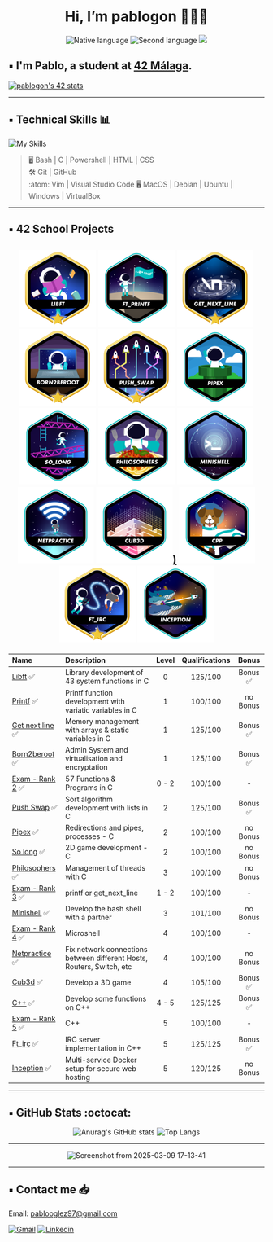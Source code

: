 <h1 align="center"> Hi, I’m pablogon 👨🏽‍💻</h1>

<p align="center">
        <img src="https://img.shields.io/badge/Nat-🇪🇸-%23aaaaaa.svg?style=flat" alt="Native language"/>
        <img src="https://img.shields.io/badge/B2-🇬🇧-%23aaaaaa.svg?style=flat" alt="Second language"/>
        <img src="https://komarev.com/ghpvc/?username=pablooglez&style=flat&color=blue"></a>
</p>

## ▪️ I'm Pablo, a student at [42 Málaga](https://www.42malaga.com/).

[![pablogon's 42 stats](https://media2.giphy.com/media/v1.Y2lkPTc5MGI3NjExeTJybzU4YnloejZ2Nml0c3l1ZWtrejJjMWh2dXdxaWxqNmI2c2ppbSZlcD12MV9pbnRlcm5hbF9naWZfYnlfaWQmY3Q9Zw/4yKul05ygtVH9X6Dxx/giphy.gif)](https://github.com/pablogon/badge42)

---

## ▪️ Technical Skills 📊

![My Skills](https://skillicons.dev/icons?i=powershell,c,bash,vim,vscode,git,html,css,github)


> :desktop_computer: Bash | C | Powershell | HTML | CSS   
> :hammer_and_wrench:  Git | GitHub  
> :atom: Vim | Visual Studio Code
> :desktop_computer: MacOS | Debian | Ubuntu | Windows | VirtualBox

---

## ▪️ 42 School Projects 

<div align="center">

<a href="https://github.com/pablooglez/Libft">![42 Badge](https://github.com/mcombeau/mcombeau/blob/main/42_badges/libftm.png)</a>
<a href="https://github.com/pablooglez/Ft_Printf">![42 Badge](https://github.com/mcombeau/mcombeau/blob/main/42_badges/ft_printfe.png)</a>
<a href="https://github.com/pablooglez/Get_next_line">![42 Badge](https://github.com/mcombeau/mcombeau/blob/main/42_badges/get_next_linem.png)</a>
<a href="https://github.com/pablooglez/Born2beroot">![42 Badge](https://github.com/mcombeau/mcombeau/blob/main/42_badges/born2berootm.png)</a>
<a href="https://github.com/pablooglez/Push_Swap">![42 Badge](https://github.com/mcombeau/mcombeau/blob/main/42_badges/push_swapm.png)</a>
<a href="https://github.com/pablooglez/Pipex">![42 Badge](https://github.com/mcombeau/mcombeau/blob/main/42_badges/pipexe.png)</a>
<a href="https://github.com/pablooglez/So_Long">![42 Badge](https://github.com/mcombeau/mcombeau/blob/main/42_badges/so_longe.png)</a>
<a href="https://github.com/pablooglez/Philosophers">![42 Badge](https://github.com/mcombeau/mcombeau/blob/main/42_badges/philosopherse.png)</a>
<a href="https://github.com/pablooglez/Minishell">![42 Badge](https://github.com/mcombeau/mcombeau/blob/main/42_badges/minishelle.png)</a>
<a href="https://github.com/pablooglez/NetPractice">![42 Badge](https://github.com/mcombeau/mcombeau/blob/main/42_badges/netpracticee.png)</a>
<a href="https://github.com/pablooglez/cub3D">![42 Badge](https://github.com/mcombeau/mcombeau/blob/main/42_badges/cub3de.png))</a>
<a href="https://github.com/pablooglez/Cpp_Modules">![42 Badge](https://github.com/mcombeau/mcombeau/blob/main/42_badges/cppe.png)</a>
<a href="https://github.com/pablooglez/ft_irc">![42 Badge](https://github.com/mcombeau/mcombeau/blob/main/42_badges/ft_ircm.png)</a>
<a href="https://github.com/pablooglez/Inception">![42 Badge](https://github.com/mcombeau/mcombeau/blob/main/42_badges/inceptione.png)</a>
---

|	Name                                               |	Description                                    | Level | Qualifications | Bonus |
|:--------------------------------------------------|:----------------------------------------------|:-----:|:----------------:|:----------------:|
|	[Libft](https://github.com/pablooglez/Libft) ✅ |  Library development of 43 system functions in C      | 0 | 125/100 | Bonus ✅ |
| [Printf](https://github.com/pablooglez/ft_printf) ✅ | Printf function development with variatic variables in C | 1 | 100/100 | no Bonus |
| [Get next line](https://github.com/pablooglez/Get_next_line) ✅ | Memory management with arrays & static variables in C | 1 | 125/100 | Bonus ✅ |
| [Born2beroot](https://github.com/pablooglez/Born2beroot) ✅ | Admin System and virtualisation and encryptation| 1 | 125/100 | Bonus ✅ |
| [Exam - Rank 2]() ✅ | 57 Functions & Programs in C | 0 - 2 | 100/100 | - |
| [Push Swap](https://github.com/pablooglez/Push_Swap) ✅ | Sort algorithm development with lists in C | 2 | 125/100 | Bonus ✅ |
| [Pipex](https://github.com/pablooglez/Pipex) ✅ | Redirections and pipes, processes - C | 2 | 100/100 | no Bonus | 
| [So long](https://github.com/pablooglez/So_long) ✅ | 2D game development - C | 2 | 100/100 | no Bonus | 
| [Philosophers](https://github.com/pablooglez/Philosophers) ✅ | Management of threads with C | 3 | 100/100 | no Bonus |
| [Exam - Rank 3]() ✅ | printf or get_next_line | 1 - 2 | 100/100 | - | 
| [Minishell](https://github.com/pablooglez/Minishell) ✅ | Develop the bash shell with a partner | 3 | 101/100 | no Bonus |
| [Exam - Rank 4]() ✅ | Microshell | 4 | 100/100 | - |
| [Netpractice](https://github.com/pablooglez/NetPractice) ✅ | Fix network connections between different Hosts, Routers, Switch, etc | 4 | 100/100 | no Bonus |
| [Cub3d](https://github.com/pablooglez/cub3D) ✅ | Develop a 3D game | 4 | 105/100 | Bonus ✅ |
| [C++](https://github.com/pablooglez/Cpp_Modules) ✅ | Develop some functions on C++ | 4 - 5 | 125/125 | Bonus ✅ |
| [Exam - Rank 5]() ✅ | C++ | 5 | 100/100 | - |
| [Ft_irc](https://github.com/pablooglez/ft_irc) ✅ | IRC server implementation in C++ | 5 | 125/125 | Bonus ✅ |
| [Inception](https://github.com/pablooglez/Inception) ✅ | Multi-service Docker setup for secure web hosting | 5 | 120/125 | no Bonus |

---

<div align="left">

## ▪️ GitHub Stats :octocat:

<div align="center">

![Anurag's GitHub stats](https://github-readme-stats.vercel.app/api?username=pablooglez&show_icons=true&theme=holi&rank_icon=github) ![Top Langs](https://github-readme-stats.vercel.app/api/top-langs/?username=pablooglez&layout=compact&theme=holi)

</div>

---
<div align="center">
        
![Screenshot from 2025-03-09 17-13-41](https://github.com/user-attachments/assets/ef8af514-c9cd-4e02-9776-0d370f1401a5)

<div>
        
---

<div align="left">
        
## ▪️ Contact me 📥

<div align="left">
        
Email: pablooglez97@gmail.com

<a href='mailto:pablogon@student.42malaga.com' target="_blank"><img alt='Gmail' src='https://img.shields.io/badge/Gmail-100000?style=flat&logo=Gmail&logoColor=white&labelColor=EA4335&color=EA4335'/></a>
</a>
<a href='https://www.linkedin.com/in/pablooglez/' target="_blank"><img alt='Linkedin' src='https://img.shields.io/badge/LinkedIn-100000?style=flat&logo=Linkedin&logoColor=white&labelColor=0A66C2&color=0A66C2'/></a>
</a>

<div>
